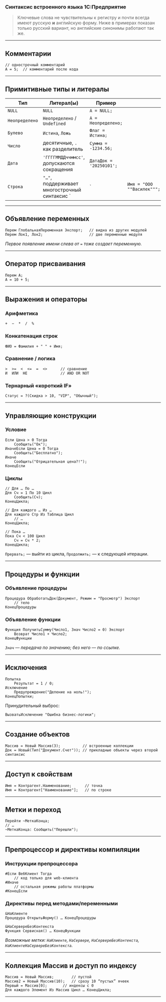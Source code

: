 ### Синтаксис встроенного языка **1С:Предприятие**

> Ключевые слова не чувствительны к регистру и почти всегда имеют русскую **и** английскую форму. Ниже в примерах показан только русский вариант, но английские синонимы работают так же.

---

## Комментарии

```1c
// однострочный комментарий
А = 5;  // комментарий после кода
```

---

## Примитивные типы и литералы

| Тип            | Литерал(ы)                                     | Пример                  |                            |
| -------------- | ---------------------------------------------- | ----------------------- | -------------------------- |
| `NULL`         | `NULL`                                         | `А = NULL;`             |                            |
| `Неопределено` | `Неопределено` / `Undefined`                   | `А = Неопределено;`     |                            |
| `Булево`       | `Истина`, `Ложь`                               | `Флаг = Истина;`        |                            |
| `Число`        | десятичные, `.` как разделитель                | `Сумма = -1234.56;`     |                            |
| `Дата`         | `'ГГГГММДДччммсс'`, допускаются сокращения     | `ДатаДок = '20250101';` |                            |
| `Строка`       | `"…"`, поддерживает многострочный синтаксис \` | \`                      | `Имя = "ООО ""Василек""";` |

---

## Объявление переменных

```1c
Перем ГлобальнаяПеременная Экспорт;   // видна из других модулей
Перем Лок1, Лок2;                     // две переменные модуля
```

*Первое появление имени слева от `=` тоже создает переменную.*

---

## Оператор присваивания

```1c
Перем А;
А = 10 + 5;
```

---

## Выражения и операторы

### Арифметика

`+  −  *  /  %`

### Конкатенация строк

```1c
ФИО = Фамилия + " " + Имя;
```

### Сравнение / логика

```
>  >=  <  <=  =  <>      // сравнение
И  ИЛИ  НЕ               // AND OR NOT
```

### Тернарный «короткий IF»

```1c
Статус = ?(Скидка > 10, "VIP", "Обычный");
```

---

## Управляющие конструкции

### Условие

```1c
Если Цена > 0 Тогда
    Сообщить("Ок");
ИначеЕсли Цена = 0 Тогда
    Сообщить("Бесплатно");
Иначе
    Сообщить("Отрицательная цена?!");
КонецЕсли
```

### Циклы

```1c
// Для … По …
Для Сч = 1 По 10 Цикл
    Сообщить(Сч);
КонецЦикла;

// Для каждого … Из …
Для каждого Стр Из Таблица Цикл
    // …
КонецЦикла;

// Пока …
Пока Сч < 100 Цикл
    Сч = Сч * 2;
КонецЦикла;
```

`Прервать;` — выйти из цикла, `Продолжить;` — к следующей итерации.

---

## Процедуры и функции

### Объявление процедуры

```1c
Процедура ОбработатьДок(Документ, Режим = "Просмотр") Экспорт
    // тело
КонецПроцедуры
```

### Объявление функции

```1c
Функция ПолучитьСумму(Число1, Знач Число2 = 0) Экспорт
    Возврат Число1 + Число2;
КонецФункции
```

*`Знач` — передача по значению; без него — по ссылке.*

---

## Исключения

```1c
Попытка
    Результат = 1 / 0;
Исключение
    Предупреждение("Деление на ноль!");
КонецПопытки;
```

Принудительный выброс:

```1c
ВызватьИсключение "Ошибка бизнес-логики";
```

---

## Создание объектов

```1c
Массив = Новый Массив(3);          // встроенные коллекции
Док = Новый(Тип("Документ.Счет")); // прикладные объекты через второй синтаксис
```

---

## Доступ к свойствам

```1c
Имя = Контрагент.Наименование;      // точка
Имя = Контрагент["Наименование"];   // по строке
```

---

## Метки и переход

```1c
Перейти ~МеткаКонца;
// …
~МеткаКонца: Сообщить("Перешли");
```

---

## Препроцессор и директивы компиляции

### Инструкции препроцессора

```1c
#Если ВебКлиент Тогда
    // код только для web-клиента
#Иначе
    // остальная режимы работы платформы
#КонецЕсли
```

### Директивы перед методами/переменными

```1c
&НаКлиенте
Процедура ОткрытьФорму() … КонецПроцедуры

&НаСервереБезКонтекста
Функция Сервисная() … КонецФункции
```

*Возможные метки: `НаКлиенте`, `НаСервере`, `НаСервереБезКонтекста`, `НаКлиентеНаСервереБезКонтекста`.*

---

## Коллекция Массив и доступ по индексу

```1c
Массив = Новый Массив;        // пустой
Массив2 = Новый Массив(10);   // сразу 10 “пустых” ячеек
Первый = Массив[0];       // индексы с 0
Для каждого Элемент Из Массив Цикл … КонецЦикла;
```

---

